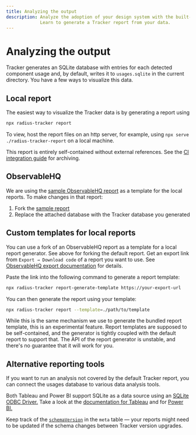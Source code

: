```yaml
---
title: Analyzing the output
description: Analyze the adoption of your design system with the built-in Radius Tracker report or external tools.
             Learn to generate a Tracker report from your data.
---
```


# Analyzing the output

Tracker generates an SQLite database with entries for each detected component usage and,
by default, writes it to `usages.sqlite` in the current directory. You have a few ways to visualize this data.


## Local report

The easiest way to visualize the Tracker data is by generating a report using
```sh
npx radius-tracker report
```

To view, host the report files on an http server,
for example, using `npx serve ./radius-tracker-report` on a local machine.

This report is entirely self-contained without external references. 
See the [CI integration guide](./ci_integration) for archiving.


## ObservableHQ

We are using the [sample ObservableHQ report](https://observablehq.com/@smoogly/design-system-metrics)
as a template for the local reports. To make changes in that report:
1. Fork the [sample report](https://observablehq.com/@smoogly/design-system-metrics)
2. Replace the attached database with the Tracker database you generated


## Custom templates for local reports

You can use a fork of an ObservableHQ report as a template for a local report generator.
See above for forking the default report. Get an export link from `Export → Download code` of a report you want to use.
See [ObservableHQ export documentation](https://observablehq.com/@observablehq/advanced-embeds#cell-291) for details.

Paste the link into the following command to generate a report template:
```sh
npx radius-tracker report-generate-template https://your-export-url
```

You can then generate the report using your template:
```sh
npx radius-tracker report --template=./path/to/template
```

While this is the same mechanism we use to generate the bundled report template, this is an experimental feature.
Report templates are supposed to be self-contained, and the generator is tightly coupled with the default report
to support that. The API of the report generator is unstable, and there's no guarantee that it will work for you.


## Alternative reporting tools

If you want to run an analysis not covered by the default Tracker report, you can connect the usages database
to various data analysis tools.

Both Tableau and Power BI support SQLite as a data source using an [SQLite ODBC Driver.](http://www.ch-werner.de/sqliteodbc/)
Take a look at the [documentation for Tableau](https://help.tableau.com/current/pro/desktop/en-us/odbc_customize.htm)
and for [Power BI.](https://learn.microsoft.com/en-us/power-query/connect-using-generic-interfaces#data-sources-accessible-through-odbc)

Keep track of the [`schemaVersion`](https://github.com/rangle/radius-tracker/blob/17da736e27f325ec3fa7c920b85fd645a0a81a0a/src/lib/cli/processStats.ts#L25)
in the `meta` table — your reports might need to be updated if the schema changes between Tracker version upgrades.
